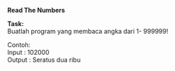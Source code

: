 **Read The Numbers**

**Task:**  
Buatlah program yang membaca angka dari 1- 999999!  

Contoh:  
    Input : 102000  
    Output : Seratus dua ribu  
